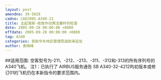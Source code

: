 ```yaml
---
layout: post
amendno: 39-5028
cadno: CAD2005-A340-21
title: 主起落架-收放作动筒活塞杆的检查
date: 2005-09-28 00:00:00 +0800
effdate: 2005-09-28 00:00:00 +0800
tag: A340
categories: 民航华东地区管理局适航审定处
author: 袁晓峰
---
```


##适用范围:
空客型号为-211、-212、-213、-311、-312和-313的所有序列号的 A340飞机。 注1：已执行了 AIRBUS服务通告 SB A340-32-4212昀初版本或修订01的飞机仍在本新指令的要求范围内。

